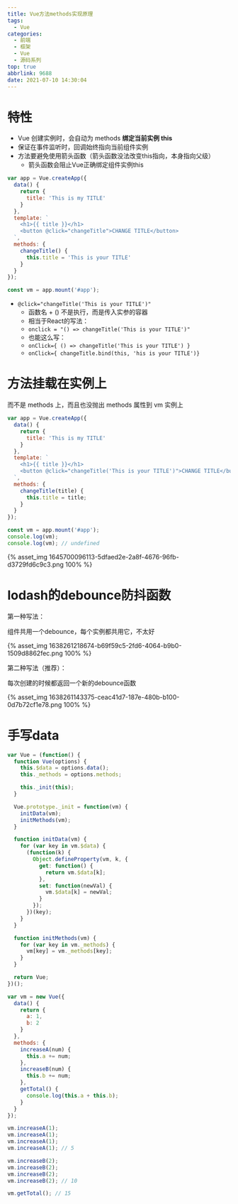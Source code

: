 ```yaml
---
title: Vue方法methods实现原理
tags:
  - Vue
categories:
  - 前端
  - 框架
  - Vue
  - 源码系列
top: true
abbrlink: 9688
date: 2021-07-10 14:30:04
---
```


# 特性

- Vue 创建实例时，会自动为 methods **绑定当前实例 this**
- 保证在事件监听时，回调始终指向当前组件实例
- 方法要避免使用箭头函数（箭头函数没法改变this指向，本身指向父级）
  - 箭头函数会阻止Vue正确绑定组件实例this

<!-- more -->

```javascript
var app = Vue.createApp({
  data() {
    return {
      title: 'This is my TITLE'
    }
  },
  template: `
    <h1>{{ title }}</h1>
    <button @click="changeTitle">CHANGE TITLE</button>
  `,
  methods: {
    changeTitle() {
      this.title = 'This is your TITLE'
    }
  }
});

const vm = app.mount('#app');
```

- `@click="changeTitle('This is your TITLE')"`
  - 函数名 + () 不是执行，而是传入实参的容器
  - 相当于React的写法：
  - `onclick = "() => changeTitle('This is your TITLE')"`
  - 也能这么写：
  - `onClick={ () => changeTitle('This is your TITLE') }`
  - `onClick={ changeTitle.bind(this, 'his is your TITLE')}`

# 方法挂载在实例上

而不是 methods 上，而且也没抛出 methods 属性到 vm 实例上

```javascript
var app = Vue.createApp({
  data() {
    return {
      title: 'This is my TITLE'
    }
  },
  template: `
    <h1>{{ title }}</h1>
    <button @click="changeTitle('This is your TITLE')">CHANGE TITLE</button>
  `,
  methods: {
    changeTitle(title) {
      this.title = title;
    }
  }
});

const vm = app.mount('#app');
console.log(vm);
console.log(vm); // undefined
```

{% asset_img 1645700096113-5dfaed2e-2a8f-4676-96fb-d3729fd6c9c3.png 100% %}

# lodash的debounce防抖函数

第一种写法：

组件共用一个debounce，每个实例都共用它，不太好

{% asset_img 1638261218674-b69f59c5-2fd6-4064-b9b0-1509d8862fec.png 100% %}

第二种写法（推荐）：

每次创建的时候都返回一个新的debounce函数

{% asset_img 1638261143375-ceac41d7-187e-480b-b100-0d7b72cf1e78.png 100% %}

# 手写data

```javascript
var Vue = (function() {
  function Vue(options) {
    this.$data = options.data();
    this._methods = options.methods;

    this._init(this);
  }

  Vue.prototype._init = function(vm) {
    initData(vm);
    initMethods(vm);
  }

  function initData(vm) {
    for (var key in vm.$data) {
      (function(k) {
        Object.defineProperty(vm, k, {
          get: function() {
            return vm.$data[k];
          },
          set: function(newVal) {
            vm.$data[k] = newVal;
          }
        });
      })(key);
    }
  }

  function initMethods(vm) {
    for (var key in vm._methods) {
      vm[key] = vm._methods[key];
    }
  }

  return Vue;
})();

var vm = new Vue({
  data() {
    return {
      a: 1,
      b: 2
    }
  },
  methods: {
    increaseA(num) {
      this.a += num;
    },
    increaseB(num) {
      this.b += num;
    },
    getTotal() {
      console.log(this.a + this.b);
    }
  }
});

vm.increaseA(1);
vm.increaseA(1);
vm.increaseA(1);
vm.increaseA(1); // 5

vm.increaseB(2);
vm.increaseB(2);
vm.increaseB(2);
vm.increaseB(2); // 10

vm.getTotal(); // 15
```